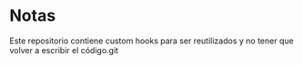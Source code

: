 # Notas

Este repositorio contiene custom hooks para ser reutilizados y no tener que volver a escribir el código.git